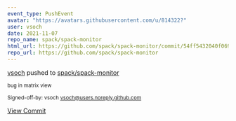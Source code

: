 ```yaml
---
event_type: PushEvent
avatar: "https://avatars.githubusercontent.com/u/814322?"
user: vsoch
date: 2021-11-07
repo_name: spack/spack-monitor
html_url: https://github.com/spack/spack-monitor/commit/54ff5432040f069b1edf97464e04d45589f7b83f
repo_url: https://github.com/spack/spack-monitor
---
```


<a href='https://github.com/vsoch' target='_blank'>vsoch</a> pushed to <a href='https://github.com/spack/spack-monitor' target='_blank'>spack/spack-monitor</a>

<small>bug in matrix view

Signed-off-by: vsoch <vsoch@users.noreply.github.com></small>

<a href='https://github.com/spack/spack-monitor/commit/54ff5432040f069b1edf97464e04d45589f7b83f' target='_blank'>View Commit</a>